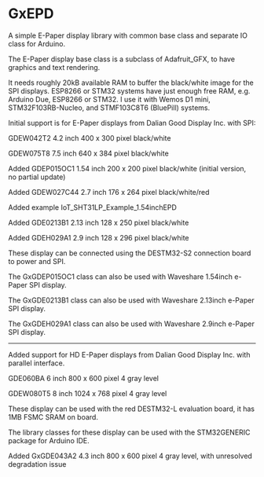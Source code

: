 # GxEPD
A simple E-Paper display library with common base class and separate IO class for Arduino.


The E-Paper display base class is a subclass of Adafruit_GFX, to have graphics and text rendering.

It needs roughly 20kB available RAM to buffer the black/white image for the SPI displays.
ESP8266 or STM32 systems have just enough free RAM, e.g. Arduino Due, ESP8266 or STM32.
I use it with Wemos D1 mini, STM32F103RB-Nucleo, and STMF103C8T6 (BluePill) systems.

Initial support is for E-Paper displays from Dalian Good Display Inc. with SPI:

GDEW042T2 4.2 inch 400 x 300 pixel black/white

GDEW075T8 7.5 inch 640 x 384 pixel black/white

Added GDEP015OC1 1.54 inch 200 x 200 pixel black/white (initial version, no partial update)

Added GDEW027C44 2.7 inch 176 x 264 pixel black/white/red

Added example IoT_SHT31LP_Example_1.54inchEPD

Added GDE0213B1 2.13 inch 128 x 250 pixel black/white

Added GDEH029A1 2.9 inch 128 x 296 pixel black/white

These display can be connected using the DESTM32-S2 connection board to power and SPI.

The GxGDEP015OC1 class can also be used with Waveshare 1.54inch e-Paper SPI display.

The GxGDE0213B1  class can also be used with Waveshare 2.13inch e-Paper SPI display.

The GxGDEH029A1  class can also be used with Waveshare 2.9inch e-Paper SPI display.

--------------------------------------------------------------------------------------------

Added support for HD E-Paper displays from Dalian Good Display Inc. with parallel interface.

GDE060BA 6 inch 800 x 600 pixel 4 gray level

GDEW080T5 8 inch 1024 x 768 pixel 4 gray level

These display can be used with the red DESTM32-L evaluation board, it has 1MB FSMC SRAM on board.

The library classes for these display can be used with the STM32GENERIC package for Arduino IDE.

Added GxGDE043A2 4.3 inch 800 x 600 pixel 4 gray level, with unresolved degradation issue
